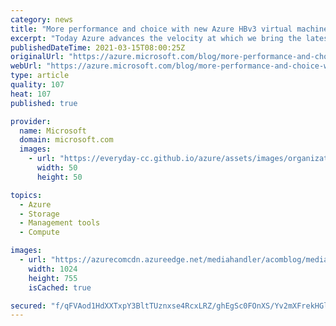 ```yaml
---
category: news
title: "More performance and choice with new Azure HBv3 virtual machines for HPC"
excerpt: "Today Azure advances the velocity at which we bring the latest technologies to our HPC customers and the compute performance we put at their fingertips."
publishedDateTime: 2021-03-15T08:00:25Z
originalUrl: "https://azure.microsoft.com/blog/more-performance-and-choice-with-new-azure-hbv3-virtual-machines-for-hpc/"
webUrl: "https://azure.microsoft.com/blog/more-performance-and-choice-with-new-azure-hbv3-virtual-machines-for-hpc/"
type: article
quality: 107
heat: 107
published: true

provider:
  name: Microsoft
  domain: microsoft.com
  images:
    - url: "https://everyday-cc.github.io/azure/assets/images/organizations/microsoft.com-50x50.jpg"
      width: 50
      height: 50

topics:
  - Azure
  - Storage
  - Management tools
  - Compute

images:
  - url: "https://azurecomcdn.azureedge.net/mediahandler/acomblog/media/Default/blog/7a49e658-2c65-4c11-8415-ca9f4db8eb25.png"
    width: 1024
    height: 755
    isCached: true

secured: "f/qFVAod1HdXXTxpY3BltTUznxse4RcxLRZ/ghEgSc0FOnXS/Yv2mXFrekHGlRaeVyTXqTRVvIdx+Nc9lNWqk1ZJY8MITy231mB4uoz8wZNvQl+7uW3yIoOSo8T2dsWfCTTjcF2FqZsmHnEsIp4m2PvdgilX6WfQAgWRVGa+kGNRjobNAjWK1I3KZuiB0cKZKmJyH5OEoWHVjom7XeJsPgYIuoCKu5EmJV9BJuqC86E4RDEZ19PrDXxAvSGpmazIupqVGokeWL+F5pJOpg96HxrjnGsnA5C6eihFogp+kagu4CM6B3BSr6+PpoJ3hxbPNK4G5IIlJOb1VcAU1E++S2h+sNKQDAq1/tt86TT6cNA=;RqKRU8aSldAFdAMQvVDvjw=="
---
```


